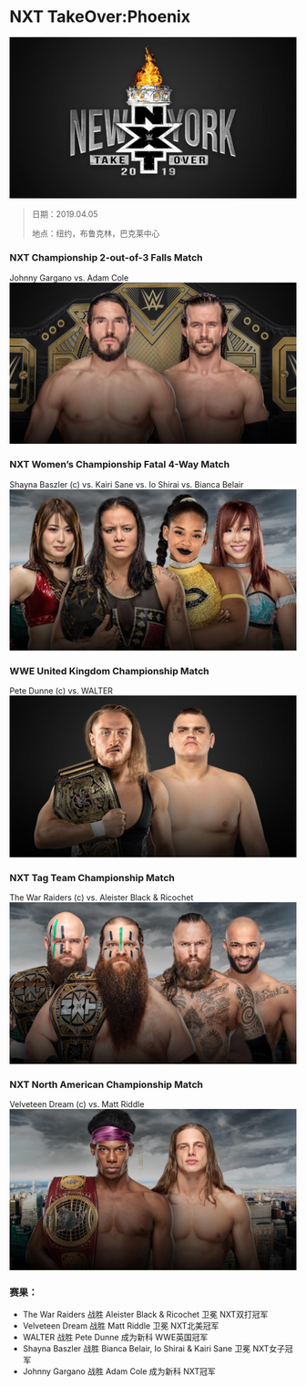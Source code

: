# NXT TakeOver:Phoenix
![](MatchCard/0.jpg)

>日期：2019.04.05
>
>地点：纽约，布鲁克林，巴克莱中心

### NXT Championship 2-out-of-3 Falls Match
Johnny Gargano vs. Adam Cole
![](MatchCard/1.jpg)

### NXT Women’s Championship Fatal 4-Way Match
Shayna Baszler (c) vs. Kairi Sane vs. Io Shirai vs. Bianca Belair 
![](MatchCard/2.jpg)

### WWE United Kingdom Championship Match
Pete Dunne (c) vs. WALTER 
![](MatchCard/3.jpg)

### NXT Tag Team Championship Match
The War Raiders (c) vs. Aleister Black & Ricochet
![](MatchCard/4.jpg)

### NXT North American Championship Match
Velveteen Dream (c) vs. Matt Riddle
![](MatchCard/5.jpg)


### 赛果：
- The War Raiders 战胜 Aleister Black & Ricochet 卫冕 NXT双打冠军
- Velveteen Dream 战胜 Matt Riddle 卫冕 NXT北美冠军 
- WALTER 战胜 Pete Dunne 成为新科 WWE英国冠军
- Shayna Baszler 战胜 Bianca Belair, Io Shirai & Kairi Sane  卫冕 NXT女子冠军
- Johnny Gargano 战胜 Adam Cole 成为新科 NXT冠军
